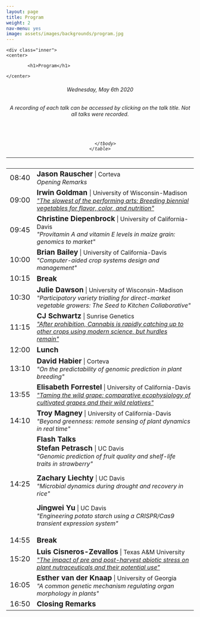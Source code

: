 ```yaml
---
layout: page
title: Program
weight: 2
nav-menu: yes
image: assets/images/backgrounds/program.jpg
---
```


<!-- Main -->
<div id="main" class="alt">

<!-- One -->

	<div class="inner">
	<center>

			<h1>Program</h1>

	</center>

<!-- Content -->
<!-- Table -->
<center><h6> Wednesday, May 6th 2020 </h6></center>
<center><h6> A recording of each talk can be accessed by clicking on the talk title. Not all talks were recorded. </h6></center>
<h6>
<center>
<!-- Commented out room location and parking information -->
<!-- <a style="color:#c99700;" href="http://campusmap.ucdavis.edu/?b=223"> Multipurpose Room, UC Davis Student Community Center </a> 
&nbsp;&nbsp;&nbsp; | &nbsp;&nbsp;&nbsp;
<a style="color:#c99700;" href="http://taps.ucdavis.edu/parking/information/maps">UC Davis parking information</a> 
<h6>Wednesday, May 6th 2020 <h6> &nbsp;&nbsp;&nbsp; | &nbsp;&nbsp;&nbsp;
<a style="color:#c99700;" href=""> View the symposium </a> 
</center>-->

<div class="table-wrapper">
	<table>
		<thead>
			<tr>
				<th>&nbsp;</th>
				<th>&nbsp;</th>
			</tr>
		</thead>
		<tbody>

<!-- <tr>
<td style="font-size:120%;">08:00</td>
<td><i>Registration</i></td>
</tr> -->

<tr>
  <td style="font-size:120%;">08:40</td>
  <td> <b style="font-size:120%;">Jason Rauscher</b> | Corteva<br>        
  <i>Opening Remarks</i></td>
</tr>

<tr>
  <td style="font-size:120%;">09:00</td>
  <td><b style="font-size:120%;"> Irwin Goldman </b> | University of Wisconsin-Madison <br>  
    <a href = "https://youtu.be/tFPp7cqv3dQ" target="_blank">
      <i>"The slowest of the performing arts: Breeding biennial vegetables for flavor, color, and nutrition"</i> 
    </a>
  </td>
</tr>

<tr>
  <td style="font-size:120%;">09:45</td>
  <td> <b style="font-size:120%;">Christine Diepenbrock</b> | University of California-Davis<br>  
  <i>"Provitamin A and vitamin E levels in maize grain: genomics to market"</i></td>
</tr>

<tr>
  <td style="font-size:120%;">10:00</td>
  <td> <b style="font-size:120%;">Brian Bailey</b> | University of California-Davis<br> 
  <i>"Computer-aided crop systems design and management"</i></td>
</tr>

<tr>
  <td style="font-size:120%;">10:15</td>
  <td><b style="font-size:120%;"> Break </b> <!--| <b style="font-size:120%;">Poster Access</b>--></td>
</tr>

<tr>
  <td style="font-size:120%;">10:30</td>
  <td> <b style="font-size:120%;">Julie Dawson</b> | University of Wisconsin-Madison<br>  
  <i>"Participatory variety trialling for direct-market vegetable growers: The Seed to Kitchen Collaborative"</i></td>
</tr>

<tr>
  <td style="font-size:120%;">11:15</td>
  <td><b style="font-size:120%;">CJ Schwartz</b> | Sunrise Genetics<br>  
  <a href = "https://youtu.be/FY5dApL8REw" target="_blank"><i>"After prohibition, Cannabis is rapidly catching up to other crops using modern science, but hurdles remain"</i></a>
  </td>
</tr>



<tr>
  <td style="font-size:120%;">12:00</td>
  <td><b style="font-size:120%;">Lunch</b> <!--| <b style="font-size:120%;">Poster Access</b>--></td>
</tr>

<tr>
  <td style="font-size:120%;">13:10</td>
  <td> <b style="font-size:120%;">David Habier</b> | Corteva<br>  
  <i>"On the predictability of genomic prediction in plant breeding"</i></td>
</tr>

<tr>
  <td style="font-size:120%;">13:55</td>
  <td> <b style="font-size:120%;">Elisabeth Forrestel</b> | University of California-Davis<br>  
  <a href = "https://youtu.be/pVYwK-ucY70" target="_blank"><i>"Taming the wild grape: comparative ecophysiology of cultivated grapes and their wild relatives"</i></a></td>
</tr>

<tr>
  <td style="font-size:120%;">14:10</td>
  <td> <b style="font-size:120%;">Troy Magney</b> | University of California-Davis<br>  <i>"Beyond greenness: remote sensing of plant dynamics in real time"</i></td> <br>
<!--<a href = "https://youtu.be/sJ8HFl3VuAE" target="_blank">View recording </a> -->
</tr>

<tr>
<td style="font-size:120%;">14:25</td>
<td><b style="font-size:120%;">Flash Talks</b> <br> 
<b style="font-size:120%;">Stefan Petrasch </b> | UC Davis<br><i> "Genomic prediction of fruit quality and shelf-life traits in strawberry"</i><br>
<!--<a href = "https://youtu.be/KjL3QBg2cRA" target="_blank">View recording </a> <br> -->

<b style="font-size:120%;">Zachary Liechty</b> | UC Davis<br> <i> "Microbial dynamics during drought and recovery in rice"</i><br>
<!--<a href = "https://youtu.be/HQxFpAwAKFg" target="_blank">View recording </a> <br> -->

<b style="font-size:120%;">Jingwei Yu</b> | UC Davis<br> <i> "Engineering potato starch using a CRISPR/Cas9 transient expression system" </i></td>
</tr>


<tr>
  <td style="font-size:120%;">14:55</td>
  <td><b style="font-size:120%;">Break</b> </td>
</tr>


<tr>
  <td style="font-size:120%;">15:20</td>
  <td> <b style="font-size:120%;">Luis Cisneros-Zevallos</b> | Texas A&M University<br>  
  <a href = "https://youtu.be/EAXamrSmNG0"><i>"The impact of pre and post-harvest abiotic stress on plant nutraceuticals and their potential use"</i></td></a>
</tr>

<tr>
  <td style="font-size:120%;">16:05</td>
  <td> <b style="font-size:120%;">Esther van der Knaap</b> | University of Georgia<br> 
  <i>"A common genetic mechanism regulating organ morphology in plants"</i></td>
</tr>

<tr>
    <td style="font-size:120%;">16:50</td>
    <td><b style="font-size:120%;">Closing Remarks</b> </td>
</tr>


		</tbody>
	</table>
</div>
<!--</h6>-->
<!-- Commented out lunch and memorabilia note -->
<!--<p style="text-align: left;"><i> - Lunch for first 200 attendees and memorabilia provided</i></p> -->

<!--</div>
</div> -->
